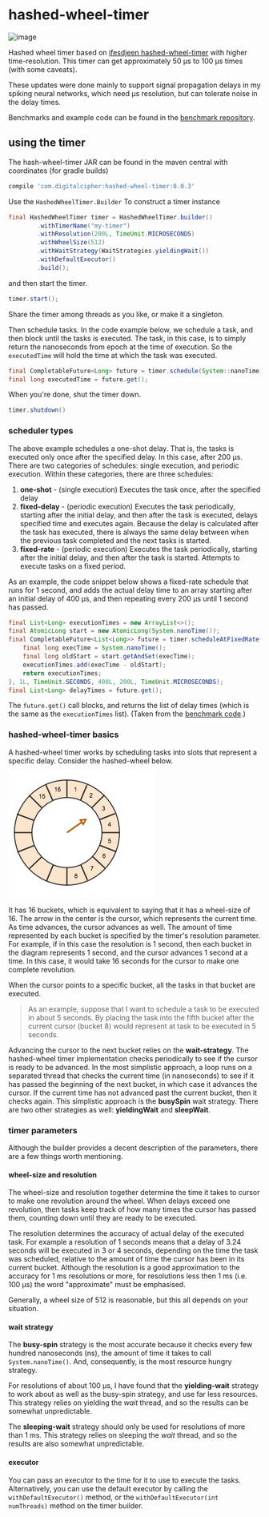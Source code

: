 # hashed-wheel-timer

![image](https://travis-ci.com/robphilipp/hashed-wheel-timer.svg?branch=master)

Hashed wheel timer based on [ifesdjeen hashed-wheel-timer](https://github.com/ifesdjeen/hashed-wheel-timer) with
higher time-resolution. This timer can get approximately 50 µs to 100 µs times (with some caveats).

These updates were done mainly to support signal propagation delays in my spiking neural networks, which need µs 
resolution, but can tolerate noise in the delay times.

Benchmarks and example code can be found in the [benchmark repository](https://github.com/robphilipp/hashed-wheel-timer-benchmarks).

## using the timer

The hash-wheel-timer JAR can be found in the maven central with coordinates (for gradle builds)
```groovy
compile 'com.digitalcipher:hashed-wheel-timer:0.0.3'
```

Use the `HashedWheelTimer.Builder` To construct a timer instance
```java
final HashedWheelTimer timer = HashedWheelTimer.builder()
        .withTimerName("my-timer")
        .withResolution(200L, TimeUnit.MICROSECONDS)
        .withWheelSize(512)
        .withWaitStrategy(WaitStrategies.yieldingWait())
        .withDefaultExecutor()
        .build();
```
and then start the timer.
```java
timer.start();
```

Share the timer among threads as you like, or make it a singleton.

Then schedule tasks. In the code example below, we schedule a task, and then block until the
tasks is executed. The task, in this case, is to simply return the nanoseconds from epoch at
the time of execution. So the `executedTime` will hold the time at which the task was executed.
 
```java
final CompletableFuture<Long> future = timer.schedule(System::nanoTime, 200, TimeUnit.MICROSECONDS);
final long executedTime = future.get();
```

When you're done, shut the timer down.

```java
timer.shutdown()
```

### scheduler types
The above example schedules a one-shot delay. That is, the tasks is executed only once after the 
specified delay. In this case, after 200 µs. There are two categories of schedules: single execution,
and periodic execution. Within these categories, there are three schedules:

1.  **one-shot** - (single execution) Executes the task once, after the specified delay 
2.  **fixed-delay** - (periodic execution) Executes the task periodically, starting after the initial delay, and then
    after the task is executed, delays specified time and executes again. Because the delay is 
    calculated after the task has executed, there is always the same delay between when the previous
    task completed and the next tasks is started.
3.  **fixed-rate** - (periodic execution) Executes the task periodically, starting after the initial delay, and then
    after the task is started. Attempts to execute tasks on a fixed period.

As an example, the code snippet below shows a fixed-rate schedule that runs for 1 second, and 
adds the actual delay time to an array starting after an initial delay of 400 µs, and then 
repeating every 200 µs until 1 second has passed.

```java
final List<Long> executionTimes = new ArrayList<>();
final AtomicLong start = new AtomicLong(System.nanoTime());
final CompletableFuture<List<Long>> future = timer.scheduleAtFixedRate(() -> {
    final long execTime = System.nanoTime();
    final long oldStart = start.getAndSet(execTime);
    executionTimes.add(execTime - oldStart);
    return executionTimes;
}, 1L, TimeUnit.SECONDS, 400L, 200L, TimeUnit.MICROSECONDS);
final List<Long> delayTimes = future.get();
```

The `future.get()` call blocks, and returns the list of delay times (which is the same as the
`executionTimes` list). (Taken from the [benchmark code](https://github.com/robphilipp/hashed-wheel-timer-benchmarks/blob/master/src/main/java/com/piggy/spiked/timing/benchmarks/FixedDelayTimerAccuracy.java).)

### hashed-wheel-timer basics
A hashed-wheel timer works by scheduling tasks into slots that represent a specific delay. Consider
the hashed-wheel below.

![hashed-wheel](docs/hashed-wheel.png)

It has 16 buckets, which is equivalent to saying that it has a wheel-size of 16. The arrow in the center
is the cursor, which represents the current time. As time advances, the cursor advances as well. The
amount of time represented by each bucket is specified by the timer's resolution parameter. For example,
if in this case the resolution is 1 second, then each bucket in the diagram represents 1 second, and the
cursor advances 1 second at a time. In this case, it would take 16 seconds for the cursor to make one
complete revolution.

When the cursor points to a specific bucket, all the tasks in that bucket are executed.

> As an example, suppose that I want to schedule a task to be executed in about 5 seconds. By placing the 
task into the fifth bucket after the current cursor (bucket 8) would represent at task to be executed 
in 5 seconds.

Advancing the cursor to the next bucket relies on the **wait-strategy**. The hashed-wheel timer
implementation checks periodically to see if the cursor is ready to be advanced. In the most simplistic
approach, a loop runs on a separated thread that checks the current time (in nanoseconds) to see
if it has passed the beginning of the next bucket, in which case it advances the cursor. If the current
time has not advanced past the current bucket, then it checks again. This simplistic approach is the
**busySpin** wait strategy. There are two other strategies as well: **yieldingWait** and **sleepWait**.

### timer parameters
Although the builder provides a decent description of the parameters, there are a few things 
worth mentioning.

#### wheel-size and resolution
The wheel-size and resolution together determine the time it takes to cursor to make one revolution
around the wheel. When delays exceed one revolution, then tasks keep track of how many times 
the cursor has passed them, counting down until they are ready to be executed. 

The resolution determines the accuracy of actual delay of the executed task. For example a resolution of
1 seconds means that a delay of 3.24 seconds will be executed in 3 or 4 seconds, depending on the
time the task was scheduled, relative to the amount of time the cursor has been in its current bucket. Although
the resolution is a good approximation to the accuracy for 1 ms resolutions or more, for resolutions
less then 1 ms (i.e. 100 µs) the word "approximate" must be emphasised.

Generally, a wheel size of 512 is reasonable, but this all depends on your situation.

#### wait strategy
The **busy-spin** strategy is the most accurate because it checks every few hundred nanoseconds (ns), the
amount of time it takes to call `System.nanoTime()`. And, consequently, is the most resource hungry
strategy.

For resolutions of about 100 µs, I have found that the **yielding-wait** strategy to work about as well
as the busy-spin strategy, and use far less resources. This strategy relies on yielding the *wait*
thread, and so the results can be somewhat unpredictable.

The **sleeping-wait** strategy should only be used for resolutions of more than 1 ms. This strategy
relies on sleeping the *wait* thread, and so the results are also somewhat unpredictable.

#### executor
You can pass an executor to the time for it to use to execute the tasks. Alternatively, you can use
the default executor by calling the `withDefaultExecutor()` method, or the `withDefaultExecutor(int numThreads)` 
method on the timer builder.


